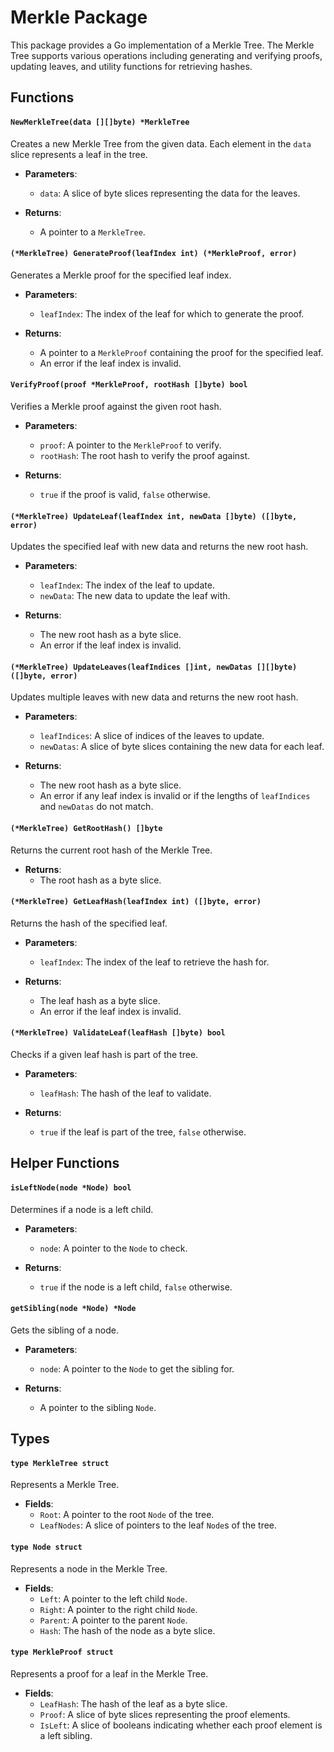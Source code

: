 # Merkle Package

This package provides a Go implementation of a Merkle Tree. The Merkle Tree supports various operations including generating and verifying proofs, updating leaves, and utility functions for retrieving hashes.

## Functions

#### `NewMerkleTree(data [][]byte) *MerkleTree`
Creates a new Merkle Tree from the given data. Each element in the `data` slice represents a leaf in the tree.

- **Parameters**:
  - `data`: A slice of byte slices representing the data for the leaves.

- **Returns**:
  - A pointer to a `MerkleTree`.

#### `(*MerkleTree) GenerateProof(leafIndex int) (*MerkleProof, error)`
Generates a Merkle proof for the specified leaf index.

- **Parameters**:
  - `leafIndex`: The index of the leaf for which to generate the proof.

- **Returns**:
  - A pointer to a `MerkleProof` containing the proof for the specified leaf.
  - An error if the leaf index is invalid.

#### `VerifyProof(proof *MerkleProof, rootHash []byte) bool`
Verifies a Merkle proof against the given root hash.

- **Parameters**:
  - `proof`: A pointer to the `MerkleProof` to verify.
  - `rootHash`: The root hash to verify the proof against.

- **Returns**:
  - `true` if the proof is valid, `false` otherwise.

#### `(*MerkleTree) UpdateLeaf(leafIndex int, newData []byte) ([]byte, error)`
Updates the specified leaf with new data and returns the new root hash.

- **Parameters**:
  - `leafIndex`: The index of the leaf to update.
  - `newData`: The new data to update the leaf with.

- **Returns**:
  - The new root hash as a byte slice.
  - An error if the leaf index is invalid.

#### `(*MerkleTree) UpdateLeaves(leafIndices []int, newDatas [][]byte) ([]byte, error)`
Updates multiple leaves with new data and returns the new root hash.

- **Parameters**:
  - `leafIndices`: A slice of indices of the leaves to update.
  - `newDatas`: A slice of byte slices containing the new data for each leaf.

- **Returns**:
  - The new root hash as a byte slice.
  - An error if any leaf index is invalid or if the lengths of `leafIndices` and `newDatas` do not match.

#### `(*MerkleTree) GetRootHash() []byte`
Returns the current root hash of the Merkle Tree.

- **Returns**:
  - The root hash as a byte slice.

#### `(*MerkleTree) GetLeafHash(leafIndex int) ([]byte, error)`
Returns the hash of the specified leaf.

- **Parameters**:
  - `leafIndex`: The index of the leaf to retrieve the hash for.

- **Returns**:
  - The leaf hash as a byte slice.
  - An error if the leaf index is invalid.

#### `(*MerkleTree) ValidateLeaf(leafHash []byte) bool`
Checks if a given leaf hash is part of the tree.

- **Parameters**:
  - `leafHash`: The hash of the leaf to validate.

- **Returns**:
  - `true` if the leaf is part of the tree, `false` otherwise.

## Helper Functions

#### `isLeftNode(node *Node) bool`
Determines if a node is a left child.

- **Parameters**:
  - `node`: A pointer to the `Node` to check.

- **Returns**:
  - `true` if the node is a left child, `false` otherwise.

#### `getSibling(node *Node) *Node`
Gets the sibling of a node.

- **Parameters**:
  - `node`: A pointer to the `Node` to get the sibling for.

- **Returns**:
  - A pointer to the sibling `Node`.

## Types

#### `type MerkleTree struct`
Represents a Merkle Tree.

- **Fields**:
  - `Root`: A pointer to the root `Node` of the tree.
  - `LeafNodes`: A slice of pointers to the leaf `Node`s of the tree.

#### `type Node struct`
Represents a node in the Merkle Tree.

- **Fields**:
  - `Left`: A pointer to the left child `Node`.
  - `Right`: A pointer to the right child `Node`.
  - `Parent`: A pointer to the parent `Node`.
  - `Hash`: The hash of the node as a byte slice.

#### `type MerkleProof struct`
Represents a proof for a leaf in the Merkle Tree.

- **Fields**:
  - `LeafHash`: The hash of the leaf as a byte slice.
  - `Proof`: A slice of byte slices representing the proof elements.
  - `IsLeft`: A slice of booleans indicating whether each proof element is a left sibling.